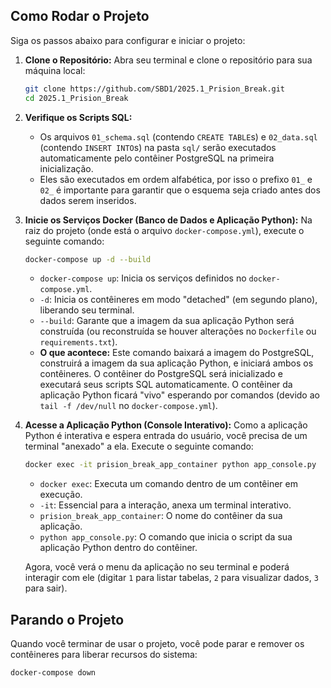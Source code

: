 ## Como Rodar o Projeto

Siga os passos abaixo para configurar e iniciar o projeto:

1.  **Clone o Repositório:**
    Abra seu terminal e clone o repositório para sua máquina local:
    ```bash
    git clone https://github.com/SBD1/2025.1_Prision_Break.git
    cd 2025.1_Prision_Break
    ```

2.  **Verifique os Scripts SQL:**
    * Os arquivos `01_schema.sql` (contendo `CREATE TABLE`s) e `02_data.sql` (contendo `INSERT INTO`s) na pasta `sql/` serão executados automaticamente pelo contêiner PostgreSQL na primeira inicialização.
    * Eles são executados em ordem alfabética, por isso o prefixo `01_` e `02_` é importante para garantir que o esquema seja criado antes dos dados serem inseridos.

3.  **Inicie os Serviços Docker (Banco de Dados e Aplicação Python):**
    Na raiz do projeto (onde está o arquivo `docker-compose.yml`), execute o seguinte comando:
    ```bash
    docker-compose up -d --build
    ```
    * `docker-compose up`: Inicia os serviços definidos no `docker-compose.yml`.
    * `-d`: Inicia os contêineres em modo "detached" (em segundo plano), liberando seu terminal.
    * `--build`: Garante que a imagem da sua aplicação Python será construída (ou reconstruída se houver alterações no `Dockerfile` ou `requirements.txt`).
    * **O que acontece:** Este comando baixará a imagem do PostgreSQL, construirá a imagem da sua aplicação Python, e iniciará ambos os contêineres. O contêiner do PostgreSQL será inicializado e executará seus scripts SQL automaticamente. O contêiner da aplicação Python ficará "vivo" esperando por comandos (devido ao `tail -f /dev/null` no `docker-compose.yml`).

4.  **Acesse a Aplicação Python (Console Interativo):**
    Como a aplicação Python é interativa e espera entrada do usuário, você precisa de um terminal "anexado" a ela. Execute o seguinte comando:
    ```bash
    docker exec -it prision_break_app_container python app_console.py
    ```
    * `docker exec`: Executa um comando dentro de um contêiner em execução.
    * `-it`: Essencial para a interação, anexa um terminal interativo.
    * `prision_break_app_container`: O nome do contêiner da sua aplicação.
    * `python app_console.py`: O comando que inicia o script da sua aplicação Python dentro do contêiner.

    Agora, você verá o menu da aplicação no seu terminal e poderá interagir com ele (digitar `1` para listar tabelas, `2` para visualizar dados, `3` para sair).

## Parando o Projeto

Quando você terminar de usar o projeto, você pode parar e remover os contêineres para liberar recursos do sistema:

```bash
docker-compose down